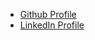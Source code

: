 - [Github Profile](https://github.com/vanessaolivatto)
- [LinkedIn Profile](https://www.linkedin.com/in/brischi/)
